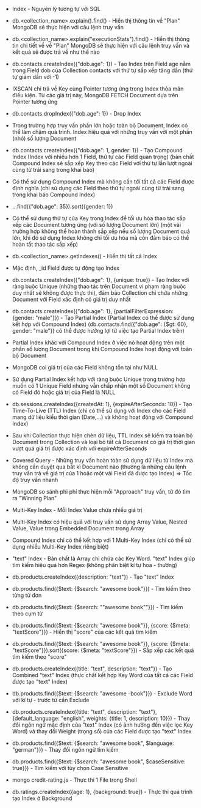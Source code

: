 - Index - Nguyên lý tương tự với SQL

- db.<collection_name>.explain().find() - Hiển thị thông tin về "Plan" MongoDB sẽ thực hiện với câu lệnh truy vấn
- db.<collection_name>.explain("executionStats").find() - Hiển thị thông tin chi tiết về về "Plan" MongoDB sẽ thực hiện với câu lệnh truy vấn và kết quả sẽ được trả về như thế nào
- db.contacts.createIndex({"dob.age": 1}) - Tạo Index trên Field age nằm trong Field dob của Collection contacts với thứ tự sắp xếp tăng dần (thứ tự giảm dần với -1)
- IXSCAN chỉ trả về Key cùng Pointer tương ứng trong Index thỏa mãn điều kiện. Từ các giá trị này, MongoDB FETCH Document dựa trên Pointer tương ứng

- db.contacts.dropIndex({"dob.age": 1}) - Drop Index
- Trong trường hợp truy vấn phần lớn hoặc toàn bộ Document, Index có thể làm chậm quá trình. Index hiệu quả với những truy vấn với một phần (nhỏ) số lượng Document

- db.contacts.createIndex({"dob.age": 1, gender: 1}) - Tạo Compound Index (Index với nhiều hơn 1 Field, thứ tự các Field quan trọng) (bản chất Compound Index sẽ sắp xếp Key theo các Field với thứ tự lần lượt ngoài cùng từ trái sang trong khai báo)
- Có thể sử dụng Compound Index mà không cần tới tất cả các Field được định nghĩa (chỉ sử dụng các Field theo thứ tự ngoài cùng từ trái sang trong khai báo Compound Index)

- ...find({"dob.age": 35}).sort({gender: 1})
- Có thể sử dụng thứ tự của Key trong Index để tối ưu hóa thao tác sắp xếp các Document tương ứng (với số lượng Document lớn) (một vài trường hợp không thể hoàn thành sắp xếp nếu số lượng Document quá lớn, khi đó sử dụng Index không chỉ tối ưu hóa mà còn đảm bảo có thể hoàn tất thao tác sắp xếp)

- db.<collection_name>.getIndexes() - Hiển thị tất cả Index
- Mặc định, \_id Field được tự động tạo Index

- db.contacts.createIndex({"dob.age": 1}, {unique: true}) - Tạo Index với ràng buộc Unique (những thao tác trên Document vi phạm ràng buộc duy nhất sẽ không được thực thi), đảm bảo Collection chỉ chứa những Document với Field xác định có giá trị duy nhất

- db.contacts.createIndex({"dob.age": 1}, {partialFilterExpression: {gender: "male"}}) - Tạo Partial Index (Partial Index có thể được sử dụng kết hợp với Compound Index)
  (db.contacts.find({"dob.age": {$gt: 60}, gender: "male"}) có thể được hưởng lợi từ việc tạo Partial Index trên)
- Partial Index khác với Compound Index ở việc nó hoạt động trên một phần số lượng Document trong khi Compound Index hoạt động với toàn bộ Document

- MongoDB coi giá trị của các Field không tồn tại như NULL
- Sử dụng Partial Index kết hợp với ràng buộc Unique trong trường hợp muốn có 1 Unique Field nhưng vẫn chấp nhận một số Document không có Field đó hoặc giá trị của Field là NULL

- db.sessions.createIndex({createdAt: 1}, {expireAfterSeconds: 10}) - Tạo Time-To-Live (TTL) Index (chỉ có thể sử dụng với Index cho các Field mang dữ liệu kiểu thời gian (Date,...) và không hoạt động với Compound Index)
- Sau khi Collection thực hiện chèn dữ liệu, TTL Index sẽ kiểm tra toàn bộ Document trong Collection và loại bỏ tất cả Document có giá trị thời gian vượt quá giá trị được xác định với expireAfterSeconds

- Covered Query - Những truy vấn hoàn toàn sử dụng dữ liệu từ Index mà không cần duyệt qua bất kì Document nào (thường là những câu lệnh truy vấn trả về giá trị của 1 hoặc một vài Field đã được tạo Index) => Tốc độ truy vấn nhanh

- MongoDB so sánh phi phí thực hiện mỗi "Approach" truy vấn, từ đó tìm ra "Winning Plan"

- Multi-Key Index - Mỗi Index Value chứa nhiều giá trị
- Multi-Key Index có hiệu quả với truy vấn sử dụng Array Value, Nested Value, Value trong Embedded Document trong Array
- Compound Index chỉ có thể kết hợp với 1 Multi-Key Index (chỉ có thể sử dụng nhiều Multi-Key Index riêng biệt)

- "text" Index - Bản chất là Array chỉ chứa các Key Word. "text" Index giúp tìm kiếm hiệu quả hơn Regex (không phân biệt kí tự hoa - thường)
- db.products.createIndex({description: "text"}) - Tạo "text" Index
- db.products.find({$text: {$search: "awesome book"}}) - Tìm kiếm theo từng từ đơn
- db.products.find({$text: {$search: "\"awesome book\""}}) - Tìm kiếm theo cụm từ

- db.products.find({$text: {$search: "awesome book"}}, {score: {$meta: "textScore"}}) - Hiển thị "score" của các kết quả tìm kiếm
- db.products.find({$text: {$search: "awesome book"}}, {score: {$meta: "textScore"}}).sort({score: {$meta: "textScore"}}) - Sắp xếp các kết quả tìm kiếm theo "score"

- db.products.createIndex({title: "text", description: "text"}) - Tạo Combined "text" Index (thực chất kết hợp Key Word của tất cả các Field được tạo "text" Index)

- db.products.find({$text: {$search: "awesome -book"}}) - Exclude Word với kí tự - trước từ cần Exclude

- db.products.createIndex({title: "text", description: "text"}, {default_language: "english", weights: {title: 1, description: 10}}) - Thay đổi ngôn ngữ mặc định của "text" Index (có ảnh hưởng đến việc lọc Key Word) và thay đổi Weight (trọng số) của các Field được tạo "text" Index
- db.products.find({$text: {$search: "awesome book", $language: "german"}}) - Thay đổi ngôn ngữ tìm kiếm
- db.products.find({$text: {$search: "awesome book", $caseSensitive: true}}) - Tìm kiếm với tùy chọn Case Sensitive

- mongo credit-rating.js - Thực thi 1 File trong Shell
- db.ratings.createIndex({age: 1}, {background: true}) - Thực thi quá trình tạo Index ở Background
